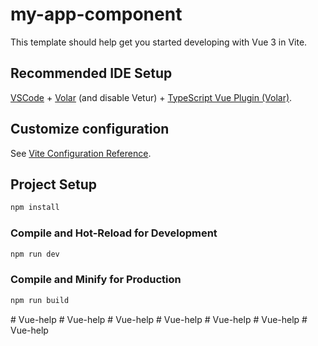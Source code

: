 #  my-app-component

This template should help get you started developing with Vue 3 in Vite.

## Recommended IDE Setup

[VSCode](https://code.visualstudio.com/) + [Volar](https://marketplace.visualstudio.com/items?itemName=Vue.volar) (and disable Vetur) + [TypeScript Vue Plugin (Volar)](https://marketplace.visualstudio.com/items?itemName=Vue.vscode-typescript-vue-plugin).

## Customize configuration

See [Vite Configuration Reference](https://vitejs.dev/config/).

## Project Setup

```sh
npm install
```

### Compile and Hot-Reload for Development

```sh
npm run dev
```

### Compile and Minify for Production

```sh
npm run build
```
#   V u e - h e l p  
 #   V u e - h e l p  
 #   V u e - h e l p  
 #   V u e - h e l p  
 #   V u e - h e l p  
 #   V u e - h e l p  
 #   V u e - h e l p  
 